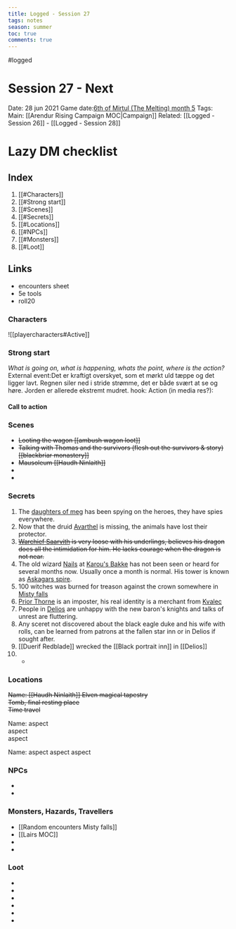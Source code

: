 ---title: Logged - Session 27tags: notesseason: summertoc: truecomments: true---
#logged 
# Session 27 - Next 

Date: 28 jun 2021
Game date:[6th of Mirtul (The Melting) month 5](https://app.fantasy-calendar.com/calendars/5b60db7a738c2bda2fcd86d9775fce29)
Tags:
Main: [[Arendur Rising Campaign MOC|Campaign]] Related: [[Logged - Session 26]] - [[Logged -  Session 28]]

# Lazy DM checklist

## Index
1. [[#Characters]]
2. [[#Strong start]]
3. [[#Scenes]]
4. [[#Secrets]]
5. [[#Locations]]
6. [[#NPCs]]
7. [[#Monsters]]
8. [[#Loot]]

## Links
- encounters sheet 
- 5e tools
- roll20

### Characters
![[playercharacters#Active]]
### Strong start
*What is going on, what is happening, whats the point, where is the action?*
External event:Det er kraftigt overskyet, som et mørkt uld tæppe og det ligger lavt. Regnen siler ned i stride strømme, det er både svært at se og høre. Jorden er allerede ekstremt mudret.
hook:
Action (in media res?):
#### Call to action

### Scenes
* ~~Looting the wagon [[ambush wagon loot]]~~
* ~~Talking with Thomas and the survivors (flesh out the survivors & story) [[blackbriar monastery]]~~
* ~~Mausoleum [[Haudh Ninlaith]]~~
* 
*  

### Secrets
1.  The [daughters of meg](app://obsidian.md/daughters%20of%20meg) has been spying on the heroes, they have spies everywhere.
2.  Now that the druid [Avarthel](app://obsidian.md/Avarthel) is missing, the animals have lost their protector.
3.  ~~[Warchief Saarvith](app://obsidian.md/Warchief%20Saarvith) is very loose with his underlings, believes his dragon does all the intimidation for him. He lacks courage when the dragon is not near.~~
4.  The old wizard [Nails](app://obsidian.md/Nails) at [Karou's Bakke](app://obsidian.md/Karou's%20Bakke) has not been seen or heard for several months now. Usually once a month is normal. His tower is known as [Askagars spire](app://obsidian.md/Askagars%20spire).
5.  100 witches was burned for treason against the crown somewhere in [Misty falls](app://obsidian.md/Misty%20falls)
6.  [Prior Thorne](app://obsidian.md/Prior%20Thorne) is an imposter, his real identity is a merchant from [Kvalec](app://obsidian.md/Kvalec)
7.  People in [Delios](app://obsidian.md/Delios) are unhappy with the new baron's knights and talks of unrest are fluttering.
8.  Any sceret not discovered about the black eagle duke and his wife with rolls, can be learned from patrons at the fallen star inn or in Delios if sought after.
9.  [[Duerif Redblade]] wrecked the [[Black portrait inn]] in [[Delios]]
10.  -

### Locations
~~Name: [[Haudh Ninlaith]]
Elven magical tapestry  
Tomb, final resting place  
Time travel~~

Name:
aspect  
aspect  
aspect

Name:
aspect
aspect
aspect

### NPCs
* 
* 

### Monsters, Hazards, Travellers
* [[Random encounters Misty falls]]
* [[Lairs MOC]]
* 
* 

### Loot
* 
* 
* 
* 
* 
* 
